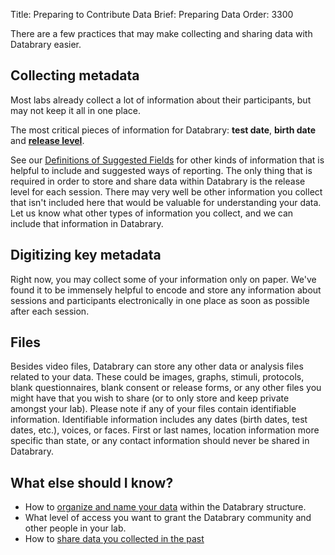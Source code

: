 Title: Preparing to Contribute Data
Brief: Preparing Data
Order: 3300

There are a few practices that may make collecting and sharing data with Databrary easier.

## Collecting metadata

Most labs already collect a lot of information about their participants, but may not keep it all in one place.

The most critical pieces of information for Databrary: **test date**, **birth date** and **[release level](|filename|../releasing-data/release-levels.md)**.

See our [Definitions of Suggested Fields](|filename|contributing/definitions.md) for other kinds of information that is helpful to include and suggested ways of reporting.
The only thing that is required in order to store and share data within Databrary is the release level for each session.
There may very well be other information you collect that isn't included here that would be valuable for understanding your data.
Let us know what other types of information you collect, and we can include that information in Databrary.

## Digitizing key metadata

Right now, you may collect some of your information only on paper.
We've found it to be immensely helpful to encode and store any information about sessions and participants electronically in one place as soon as possible after each session.


## Files

Besides video files, Databrary can store any other data or analysis files related to your data.
These could be images, graphs, stimuli, protocols, blank questionnaires, blank consent or release forms, or any other files you might have that you wish to share (or to only store and keep private amongst your lab).
Please note if any of your files contain identifiable information.
Identifiable information includes any dates (birth dates, test dates, etc.), voices, or faces.
First or last names, location information more specific than state, or any contact information should never be shared in Databrary.

<!-- We should rewrite this but I'm stopping here.
You may also want to review your file naming conventions, so that it is easy to identify which files are associated with each session.-->

## What else should I know?

* How to [organize and name your data](|filename|contributing/organizing-your-data.md) within the Databrary structure.
* What level of access you want to grant the Databrary community and other people in your lab.
* How to [share data you collected in the past](|filename|releasing-data/grandfathering-data.md)
